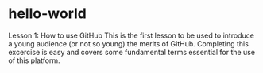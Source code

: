 # hello-world
Lesson 1: How to use GitHub
This is the first lesson to be used to introduce a young audience (or not so young) the merits of GitHub.
Completing this excercise is easy and covers some fundamental terms essential for the use of this platform.
